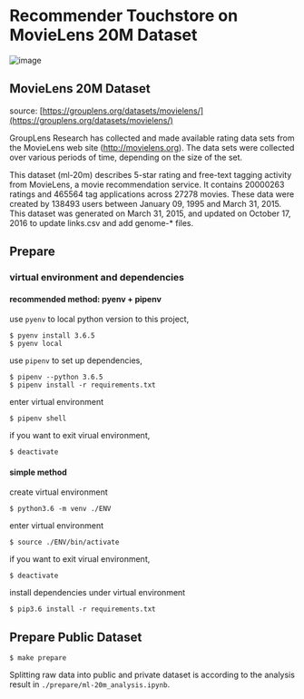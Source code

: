 # Recommender Touchstore on MovieLens 20M Dataset

![image](https://img.shields.io/badge/python-3.6-blue.svg)

## MovieLens 20M Dataset

source: [https://grouplens.org/datasets/movielens/](https://grouplens.org/datasets/movielens/)

GroupLens Research has collected and made available rating data sets from the MovieLens web site (http://movielens.org). The data sets were collected over various periods of time, depending on the size of the set.

This dataset (ml-20m) describes 5-star rating and free-text tagging activity from MovieLens, a movie recommendation service. It contains 20000263 ratings and 465564 tag applications across 27278 movies. These data were created by 138493 users between January 09, 1995 and March 31, 2015. This dataset was generated on March 31, 2015, and updated on October 17, 2016 to update links.csv and add genome-* files.

## Prepare

### virtual environment and dependencies

#### recommended method: pyenv + pipenv

use `pyenv` to local python version to this project,

```
$ pyenv install 3.6.5
$ pyenv local
```

use `pipenv` to set up dependencies,

```
$ pipenv --python 3.6.5
$ pipenv install -r requirements.txt
```

enter virtual environment

```
$ pipenv shell
```

if you want to exit virual environment,

```
$ deactivate
```

#### simple method
create virtual environment

```
$ python3.6 -m venv ./ENV
```

enter virtual environment

```
$ source ./ENV/bin/activate
```

if you want to exit virual environment,

```
$ deactivate
```

install dependencies under virtual environment

```
$ pip3.6 install -r requirements.txt
```

## Prepare Public Dataset

```
$ make prepare
```

Splitting raw data into public and private dataset is according to the analysis result in `./prepare/ml-20m_analysis.ipynb`.

